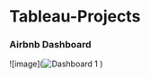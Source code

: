 # Tableau-Projects

### Airbnb Dashboard
![image](![Dashboard 1](https://user-images.githubusercontent.com/69259777/206695581-a5c11c17-057b-4bcd-9ffc-13d3b4e45ba5.png)
)
